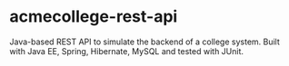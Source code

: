 # acmecollege-rest-api
Java-based REST API to simulate the backend of a college system. Built with Java EE, Spring, Hibernate, MySQL and tested with JUnit.
